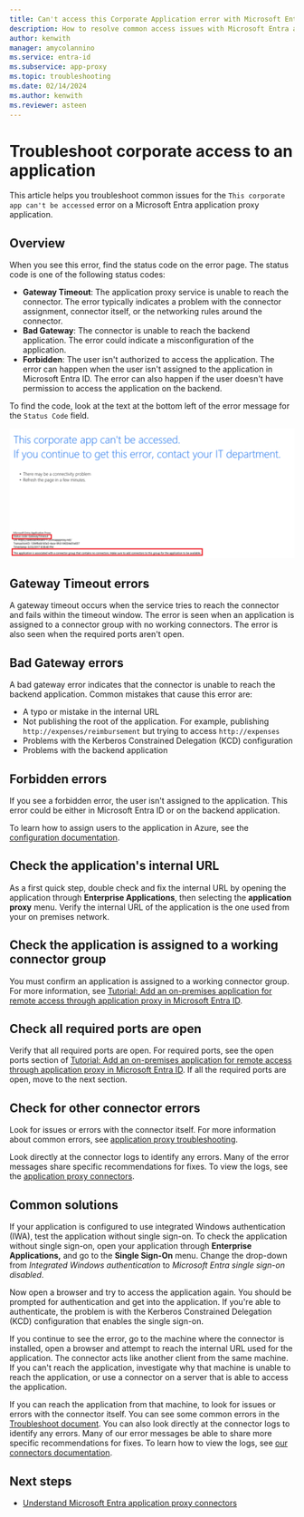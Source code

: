 ```yaml
---
title: Can't access this Corporate Application error with Microsoft Entra application proxy app
description: How to resolve common access issues with Microsoft Entra application proxy applications.
author: kenwith
manager: amycolannino
ms.service: entra-id
ms.subservice: app-proxy
ms.topic: troubleshooting
ms.date: 02/14/2024
ms.author: kenwith
ms.reviewer: asteen
---
```


# Troubleshoot corporate access to an application

This article helps you troubleshoot common issues for the `This corporate app can't be accessed` error on a Microsoft Entra application proxy application.

## Overview

When you see this error, find the status code on the error page. The status code is one of the following status codes:

- **Gateway Timeout**: The application proxy service is unable to reach the connector. The error typically indicates a problem with the connector assignment, connector itself, or the networking rules around the connector.
- **Bad Gateway**: The connector is unable to reach the backend application. The error could indicate a misconfiguration of the application.
- **Forbidden**: The user isn't authorized to access the application. The error can happen when the user isn't assigned to the application in Microsoft Entra ID. The error can also happen if the user doesn't have permission to access the application on the backend.

To find the code, look at the text at the bottom left of the error message for the `Status Code` field.

![Example: Gateway timeout error](./media/application-proxy-sign-in-bad-gateway-timeout-error/connection-problem.png)

## Gateway Timeout errors

A gateway timeout occurs when the service tries to reach the connector and fails within the timeout window. The error is seen when an application is assigned to a connector group with no working connectors. The error is also seen when the required ports aren't open.

## Bad Gateway errors

A bad gateway error indicates that the connector is unable to reach the backend application. Common mistakes that cause this error are:

- A typo or mistake in the internal URL
- Not publishing the root of the application. For example, publishing `http://expenses/reimbursement` but trying to access `http://expenses`
- Problems with the Kerberos Constrained Delegation (KCD) configuration
- Problems with the backend application

## Forbidden errors

If you see a forbidden error, the user isn't assigned to the application. This error could be either in Microsoft Entra ID or on the backend application.

To learn how to assign users to the application in Azure, see the [configuration documentation](application-proxy-add-on-premises-application.md#test-the-application).

## Check the application's internal URL

As a first quick step, double check and fix the internal URL by opening the application through **Enterprise Applications**, then selecting the **application proxy** menu. Verify the internal URL of the application is the one used from your on premises network.

## Check the application is assigned to a working connector group
You must confirm an application is assigned to a working connector group. For more information, see [Tutorial: Add an on-premises application for remote access through application proxy in Microsoft Entra ID](application-proxy-add-on-premises-application.md).

## Check all required ports are open

Verify that all required ports are open. For required ports, see the open ports section of [Tutorial: Add an on-premises application for remote access through application proxy in Microsoft Entra ID](application-proxy-add-on-premises-application.md). If all the required ports are open, move to the next section.

## Check for other connector errors

Look for issues or errors with the connector itself. For more information about common errors, see [application proxy troubleshooting](application-proxy-troubleshoot.md).

Look directly at the connector logs to identify any errors. Many of the error messages share specific recommendations for fixes. To view the logs, see the [application proxy connectors](application-proxy-connectors.md).

## Common solutions

If your application is configured to use integrated Windows authentication (IWA), test the application without single sign-on. To check the application without single sign-on, open your application through **Enterprise Applications,** and go to the **Single Sign-On** menu. Change the drop-down from *Integrated Windows authentication* to *Microsoft Entra single sign-on disabled*.

Now open a browser and try to access the application again. You should be prompted for authentication and get into the application. If you're able to authenticate, the problem is with the Kerberos Constrained Delegation (KCD) configuration that enables the single sign-on.

If you continue to see the error, go to the machine where the connector is installed, open a browser and attempt to reach the internal URL used for the application. The connector acts like another client from the same machine. If you can't reach the application, investigate why that machine is unable to reach the application, or use a connector on a server that is able to access the application.

If you can reach the application from that machine, to look for issues or errors with the connector itself. You can see some common errors in the [Troubleshoot document](application-proxy-troubleshoot.md#connector-errors). You can also look directly at the connector logs to identify any errors. Many of our error messages be able to share more specific recommendations for fixes. To learn how to view the logs, see [our connectors documentation](application-proxy-connectors.md#under-the-hood).

## Next steps

- [Understand Microsoft Entra application proxy connectors](application-proxy-connectors.md)
